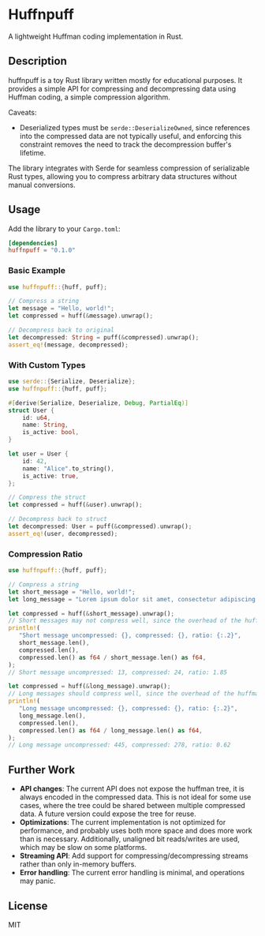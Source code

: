# Huffnpuff

A lightweight Huffman coding implementation in Rust.

## Description

huffnpuff is a toy Rust library written mostly for educational purposes. It provides a simple API for compressing and decompressing data using Huffman coding, a simple compression algorithm.

Caveats:

- Deserialized types must be `serde::DeserializeOwned`, since references into the compressed data are not typically useful, and enforcing this constraint removes the need to track the decompression buffer's lifetime.

The library integrates with Serde for seamless compression of serializable Rust types, allowing you to compress arbitrary data structures without manual conversions.

## Usage

Add the library to your `Cargo.toml`:

```toml
[dependencies]
huffnpuff = "0.1.0"
```

### Basic Example

```rust
use huffnpuff::{huff, puff};

// Compress a string
let message = "Hello, world!";
let compressed = huff(&message).unwrap();

// Decompress back to original
let decompressed: String = puff(&compressed).unwrap();
assert_eq!(message, decompressed);
```

### With Custom Types

```rust
use serde::{Serialize, Deserialize};
use huffnpuff::{huff, puff};

#[derive(Serialize, Deserialize, Debug, PartialEq)]
struct User {
    id: u64,
    name: String,
    is_active: bool,
}

let user = User {
    id: 42,
    name: "Alice".to_string(),
    is_active: true,
};

// Compress the struct
let compressed = huff(&user).unwrap();

// Decompress back to struct
let decompressed: User = puff(&compressed).unwrap();
assert_eq!(user, decompressed);
```

### Compression Ratio

```rust
use huffnpuff::{huff, puff};

// Compress a string
let short_message = "Hello, world!";
let long_message = "Lorem ipsum dolor sit amet, consectetur adipiscing elit, sed do eiusmod tempor incididunt ut labore et dolore magna aliqua. Ut enim ad minim veniam, quis nostrud exercitation ullamco laboris nisi ut aliquip ex ea commodo consequat. Duis aute irure dolor in reprehenderit in voluptate velit esse cillum dolore eu fugiat nulla pariatur. Excepteur sint occaecat cupidatat non proident, sunt in culpa qui officia deserunt mollit anim id est laborum.";

let compressed = huff(&short_message).unwrap();
// Short messages may not compress well, since the overhead of the huffman tree will be significant compared to the message size
println!(
   "Short message uncompressed: {}, compressed: {}, ratio: {:.2}",
   short_message.len(),
   compressed.len(),
   compressed.len() as f64 / short_message.len() as f64,
);
// Short message uncompressed: 13, compressed: 24, ratio: 1.85

let compressed = huff(&long_message).unwrap();
// Long messages should compress well, since the overhead of the huffman tree will be amortized over the message size
println!(
   "Long message uncompressed: {}, compressed: {}, ratio: {:.2}",
   long_message.len(),
   compressed.len(),
   compressed.len() as f64 / long_message.len() as f64,
);
// Long message uncompressed: 445, compressed: 278, ratio: 0.62
```

## Further Work

- **API changes**: The current API does not expose the huffman tree, it is always encoded in the compressed data. This is not ideal for some use cases, where the tree could be shared between multiple compressed data. A future version could expose the tree for reuse.
- **Optimizations**: The current implementation is not optimized for performance, and probably uses both more space and does more work than is necessary. Additionally, unaligned bit reads/writes are used, which may be slow on some platforms.
- **Streaming API**: Add support for compressing/decompressing streams rather than only in-memory buffers.
- **Error handling**: The current error handling is minimal, and operations may panic.

## License

MIT
